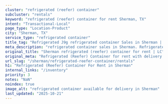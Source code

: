 ```yaml
---
cluster: "refrigerated (reefer) container"
subcluster: "rentals"
keyword: "refrigerated (reefer) container for rent Sherman, TX"
intent: "Transactional-Local"
page_type: "Location-Product"
city: "Sherman, TX"
service_type: "refrigerated container"
title_tag: "Refrigerated J9g refrigerated container Sales in Sherman | LC Container"
meta_description: "refrigerated container sales in Sherman. Refrigerated containers with climate control. Fast delivery, competitive pricing. Serving refrigerated reefer container area. Quote ID: L8F. Call (214) 524-4168 for your free quote today."
original_title: "Sherman refrigerated (reefer) container for rent | LC"
original_meta: "Refrigerated (Reefer) Container for rent with delivery in Sherman, TX. LC Container — local Since 2003. Get pricing today."
url_slug: "/sherman/refrigerated-reefer-container/rentals"
h1: "Refrigerated (Reefer) Container For Rent in Sherman"
internal_links: "/inventory"
priority: 3
notes: "NaN"
noindex: true
image_alt: "refrigerated container available for delivery in Sherman"
last_updated: "2025-10-21"
---
```


<!-- TODO: Add unique city/inventory copy, images, and internal links here. -->
